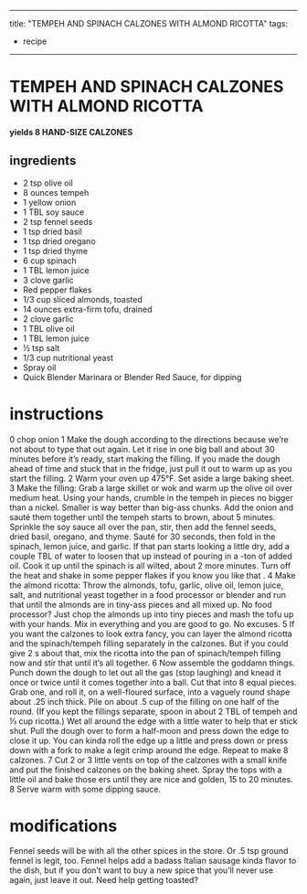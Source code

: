 	
---
title: "TEMPEH AND SPINACH CALZONES WITH ALMOND RICOTTA"
tags:
  - recipe
---

# TEMPEH AND SPINACH CALZONES WITH ALMOND RICOTTA
#### yields  8 HAND-SIZE CALZONES

## ingredients
* 2 tsp olive oil
* 8 ounces tempeh
* 1 yellow onion
* 1 TBL soy sauce
* 2 tsp fennel seeds
* 1 tsp dried basil
* 1 tsp dried oregano
* 1 tsp dried thyme
* 6 cup spinach
* 1 TBL lemon juice
* 3 clove garlic
* Red pepper flakes
* 1/3 cup sliced almonds, toasted
* 14 ounces extra-firm tofu, drained
* 2 clove garlic
* 1 TBL olive oil
* 1 TBL lemon juice
* ½ tsp salt
* 1/3 cup nutritional yeast
* Spray oil
* Quick Blender Marinara or Blender Red Sauce, for dipping


# instructions
0 chop onion
1 Make the dough according to the directions because we’re not about to type that    out again. Let it rise in one big ball and about 30 minutes before it’s ready, start making the filling. If you made the dough ahead of time and stuck that    in the fridge, just pull it out to warm up as you start the filling.
2 Warm your oven up 475°F. Set aside a large baking sheet.
3 Make the filling: Grab a large skillet or wok and warm up the olive oil over medium heat. Using your hands, crumble in the tempeh in pieces no bigger than a nickel. Smaller is way better than big-ass chunks. Add the onion and sauté them together until the tempeh starts to brown, about 5 minutes. Sprinkle the soy sauce all over the pan, stir, then add the fennel seeds, dried basil, oregano, and thyme. Sauté for 30 seconds, then fold in the spinach, lemon juice, and garlic. If that pan starts looking a little dry, add a couple TBL of water to loosen that    up instead of pouring in a  -ton of added oil. Cook it up until the spinach is all wilted, about 2 more minutes. Turn off the heat and shake in some pepper flakes if you know you like that   .
4 Make the almond ricotta: Throw the almonds, tofu, garlic, olive oil, lemon juice, salt, and nutritional yeast together in a food processor or blender and run that    until the almonds are in tiny-ass pieces and all mixed up. No food processor? Just chop the almonds up into tiny pieces and mash the tofu up with your hands. Mix in everything and you are good to go. No  excuses.
5 If you want the calzones to look extra fancy, you can layer the almond ricotta and the spinach/tempeh filling separately in the calzones. But if you could give 2   s about that, mix the ricotta into the pan of spinach/tempeh filling now and stir that    until it’s all together.
6 Now assemble the goddamn things. Punch down the dough to let out all the gas (stop laughing) and knead it once or twice until it comes together into a ball. Cut that    into 8 equal pieces. Grab one, and roll it, on a well-floured surface, into a vaguely round shape about .25 inch thick. Pile on about .5 cup of the filling on one half of the round. (If you kept the fillings separate, spoon in about 2 TBL of tempeh and ⅓ cup ricotta.) Wet all around the edge with a little water to help that  er stick shut. Pull the dough over to form a half-moon and press down the edge to close it up. You can kinda roll the edge up a little and press down or press down with a fork to make a legit crimp around the edge. Repeat to make 8 calzones.
7 Cut 2 or 3 little vents on top of the calzones with a small knife and put the finished calzones on the baking sheet. Spray the tops with a little oil and bake those  ers until they are nice and golden, 15 to 20 minutes.
8 Serve warm with some dipping sauce.

# modifications


 Fennel seeds will be with all the other spices in the store. Or .5 tsp ground fennel is legit, too. Fennel helps add a badass Italian sausage kinda flavor to the dish, but if you don’t want to buy a new spice that you’ll never  use again, just leave it out.
 Need help getting toasted?
	

